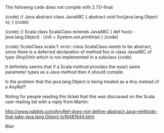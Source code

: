 The following code does not compile with 2.7.0-final:

{code}
// Java
abstract class JavaABC {
    abstract void foo(java.lang.Object o);
}
{code}

{code}
// Scala
class ScalaClass extends JavaABC {
  def foo(o : java.lang.Object) : Unit = System.out.println(o)
}
{code}

{code}
ScalaClass.scala:1: error: class ScalaClass needs to be abstract, since there is a deferred declaration of method foo in class JavaABC of type (Any)Unit which is not implemented in a subclass
{code}

It definitely seems that if a Scala method provides the
exact same parameter types as a Java method then it should
compile.

Is the problem that the java.lang.Object is being treated
as a Any instead of a AnyRef?

Noting for people reading this ticket that this was discussed on the Scala user
mailing list with a reply from Martin:

http://www.nabble.com/AnyRef-does-not-define-abstract-Java-methods-that-take-java.lang.Object-to16481644.html

Blair
